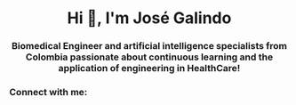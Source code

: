 <h1 align="center">Hi 👋, I'm José Galindo</h1>
<h3 align="center">Biomedical Engineer and artificial intelligence specialists from Colombia passionate about continuous learning and the application of engineering in HealthCare!</h3>

<h3 align="left">Connect with me:</h3>
<p align="left">
</p>
